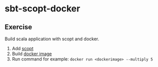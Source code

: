 ﻿# sbt-scopt-docker

## Exercise 

Build scala application with scopt and docker.

1. Add [scopt](https://github.com/scopt/scopt)
2. Build [docker image](https://github.com/marcuslonnberg/sbt-docker)
3. Run command for example: `docker run <dockerimage> --multiply 5`